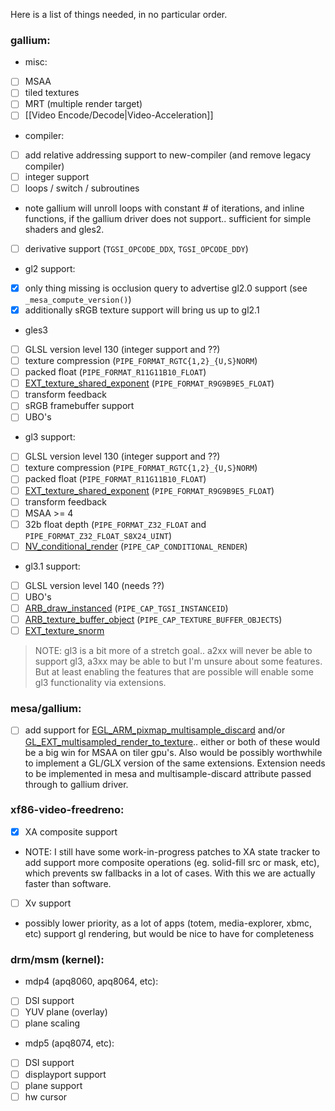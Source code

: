 Here is a list of things needed, in no particular order.

### gallium:
* misc:
 * [ ] MSAA
 * [ ] tiled textures
 * [ ] MRT (multiple render target)
 * [ ] [[Video Encode/Decode|Video-Acceleration]]
* compiler:
 * [ ] add relative addressing support to new-compiler (and remove legacy compiler)
 * [ ] integer support
 * [ ] loops / switch / subroutines
  * note gallium will unroll loops with constant # of iterations, and inline functions, if the gallium driver does not support.. sufficient for simple shaders and gles2.
 * [ ] derivative support (`TGSI_OPCODE_DDX`, `TGSI_OPCODE_DDY`)
* gl2 support:
 * [x] only thing missing is occlusion query to advertise gl2.0 support (see `_mesa_compute_version()`)
 * [x] additionally sRGB texture support will bring us up to gl2.1
* gles3
 * [ ] GLSL version level 130 (integer support and ??)
 * [ ] texture compression (`PIPE_FORMAT_RGTC{1,2}_{U,S}NORM`)
 * [ ] packed float (`PIPE_FORMAT_R11G11B10_FLOAT`)
 * [ ] [EXT_texture_shared_exponent](http://developer.download.nvidia.com/opengl/specs/GL_EXT_texture_shared_exponent.txt) (`PIPE_FORMAT_R9G9B9E5_FLOAT`)
 * [ ] transform feedback
 * [ ] sRGB framebuffer support
 * [ ] UBO's
* gl3 support:
 * [ ] GLSL version level 130 (integer support and ??)
 * [ ] texture compression (`PIPE_FORMAT_RGTC{1,2}_{U,S}NORM`)
 * [ ] packed float (`PIPE_FORMAT_R11G11B10_FLOAT`)
 * [ ] [EXT_texture_shared_exponent](http://developer.download.nvidia.com/opengl/specs/GL_EXT_texture_shared_exponent.txt) (`PIPE_FORMAT_R9G9B9E5_FLOAT`)
 * [ ] transform feedback
 * [ ] MSAA >= 4
 * [ ] 32b float depth (`PIPE_FORMAT_Z32_FLOAT` and `PIPE_FORMAT_Z32_FLOAT_S8X24_UINT`)
 * [ ] [NV_conditional_render](http://www.opengl.org/registry/specs/NV/conditional_render.txt) (`PIPE_CAP_CONDITIONAL_RENDER`)
* gl3.1 support:
 * [ ] GLSL version level 140 (needs ??)
 * [ ] UBO's
 * [ ] [ARB_draw_instanced](https://www.opengl.org/registry/specs/ARB/draw_instanced.txt) (`PIPE_CAP_TGSI_INSTANCEID`)
 * [ ] [ARB_texture_buffer_object](https://www.opengl.org/registry/specs/ARB/texture_buffer_object.txt) (`PIPE_CAP_TEXTURE_BUFFER_OBJECTS`)
 * [ ] [EXT_texture_snorm](https://www.opengl.org/registry/specs/EXT/texture_snorm.txt)

> NOTE: gl3 is a bit more of a stretch goal.. a2xx will never be able to support gl3, a3xx may be able to but I'm unsure about some features.  But at least enabling the features that are possible will enable some gl3 functionality via extensions.

### mesa/gallium:
* [ ] add support for [EGL_ARM_pixmap_multisample_discard](http://www.khronos.org/registry/egl/extensions/ARM/EGL_ARM_pixmap_multisample_discard.txt) and/or [GL_EXT_multisampled_render_to_texture](https://www.khronos.org/registry/gles/extensions/EXT/EXT_multisampled_render_to_texture.txt).. either or both of these would be a big win for MSAA on tiler gpu's.  Also would be possibly worthwhile to implement a GL/GLX version of the same extensions.  Extension needs to be implemented in mesa and multisample-discard attribute passed through to gallium driver.

### xf86-video-freedreno:
* [x] XA composite support
 * NOTE: I still have some work-in-progress patches to XA state tracker to add support more composite operations (eg. solid-fill src or mask, etc), which prevents sw fallbacks in a lot of cases.  With this we are actually faster than software.
* [ ] Xv support
 * possibly lower priority, as a lot of apps (totem, media-explorer, xbmc, etc) support gl rendering, but would be nice to have for completeness

### drm/msm (kernel):
* mdp4 (apq8060, apq8064, etc):
 * [ ] DSI support
 * [ ] YUV plane (overlay)
 * [ ] plane scaling
* mdp5 (apq8074, etc):
 * [ ] DSI support
 * [ ] displayport support
 * [ ] plane support
 * [ ] hw cursor

